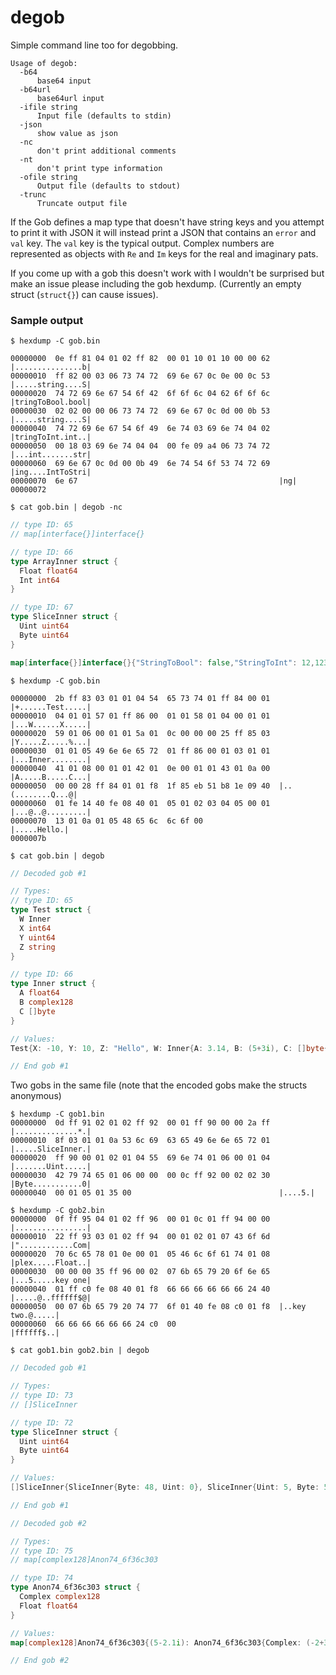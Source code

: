 # degob

Simple command line too for degobbing.

```
Usage of degob:
  -b64
      base64 input
  -b64url
      base64url input
  -ifile string
      Input file (defaults to stdin)
  -json
      show value as json
  -nc
      don't print additional comments
  -nt
      don't print type information
  -ofile string
      Output file (defaults to stdout)
  -trunc
      Truncate output file
```

If the Gob defines a map type that doesn't have string keys and you attempt to print it with JSON it will instead print a JSON that contains an `error` and `val` key. The `val` key is the typical output. Complex numbers are represented as objects with `Re` and `Im` keys for the real and imaginary pats.

If you come up with a gob this doesn't work with I wouldn't be surprised but make an issue please including the gob hexdump. (Currently an empty struct (`struct{}`) can cause issues).

### Sample output

`$ hexdump -C gob.bin`
```
00000000  0e ff 81 04 01 02 ff 82  00 01 10 01 10 00 00 62  |...............b|
00000010  ff 82 00 03 06 73 74 72  69 6e 67 0c 0e 00 0c 53  |.....string....S|
00000020  74 72 69 6e 67 54 6f 42  6f 6f 6c 04 62 6f 6f 6c  |tringToBool.bool|
00000030  02 02 00 00 06 73 74 72  69 6e 67 0c 0d 00 0b 53  |.....string....S|
00000040  74 72 69 6e 67 54 6f 49  6e 74 03 69 6e 74 04 02  |tringToInt.int..|
00000050  00 18 03 69 6e 74 04 04  00 fe 09 a4 06 73 74 72  |...int.......str|
00000060  69 6e 67 0c 0d 00 0b 49  6e 74 54 6f 53 74 72 69  |ing....IntToStri|
00000070  6e 67                                             |ng|
00000072
```
`$ cat gob.bin | degob -nc`
```go
// type ID: 65
// map[interface{}]interface{}

// type ID: 66
type ArrayInner struct {
  Float float64
  Int int64
}

// type ID: 67
type SliceInner struct {
  Uint uint64
  Byte uint64
}

map[interface{}]interface{}{"StringToBool": false,"StringToInt": 12,1234: "IntToString",ArrayInner{Float: 1.2, Int: 1}: SliceInner{Uint: 10, Byte: 4}}
```

`$ hexdump -C gob.bin`
```
00000000  2b ff 83 03 01 01 04 54  65 73 74 01 ff 84 00 01  |+......Test.....|
00000010  04 01 01 57 01 ff 86 00  01 01 58 01 04 00 01 01  |...W......X.....|
00000020  59 01 06 00 01 01 5a 01  0c 00 00 00 25 ff 85 03  |Y.....Z.....%...|
00000030  01 01 05 49 6e 6e 65 72  01 ff 86 00 01 03 01 01  |...Inner........|
00000040  41 01 08 00 01 01 42 01  0e 00 01 01 43 01 0a 00  |A.....B.....C...|
00000050  00 00 28 ff 84 01 01 f8  1f 85 eb 51 b8 1e 09 40  |..(........Q...@|
00000060  01 fe 14 40 fe 08 40 01  05 01 02 03 04 05 00 01  |...@..@.........|
00000070  13 01 0a 01 05 48 65 6c  6c 6f 00                 |.....Hello.|
0000007b
```
`$ cat gob.bin | degob `
```go
// Decoded gob #1

// Types:
// type ID: 65
type Test struct {
  W Inner
  X int64
  Y uint64
  Z string
}

// type ID: 66
type Inner struct {
  A float64
  B complex128
  C []byte
}

// Values:
Test{X: -10, Y: 10, Z: "Hello", W: Inner{A: 3.14, B: (5+3i), C: []byte{0x1, 0x2, 0x3, 0x4, 0x5}}}

// End gob #1
```

Two gobs in the same file (note that the encoded gobs make the structs anonymous)

```
$ hexdump -C gob1.bin
00000000  0d ff 91 02 01 02 ff 92  00 01 ff 90 00 00 2a ff  |..............*.|
00000010  8f 03 01 01 0a 53 6c 69  63 65 49 6e 6e 65 72 01  |.....SliceInner.|
00000020  ff 90 00 01 02 01 04 55  69 6e 74 01 06 00 01 04  |.......Uint.....|
00000030  42 79 74 65 01 06 00 00  00 0c ff 92 00 02 02 30  |Byte...........0|
00000040  00 01 05 01 35 00                                 |....5.|

$ hexdump -C gob2.bin
00000000  0f ff 95 04 01 02 ff 96  00 01 0c 01 ff 94 00 00  |................|
00000010  22 ff 93 03 01 02 ff 94  00 01 02 01 07 43 6f 6d  |"............Com|
00000020  70 6c 65 78 01 0e 00 01  05 46 6c 6f 61 74 01 08  |plex.....Float..|
00000030  00 00 00 35 ff 96 00 02  07 6b 65 79 20 6f 6e 65  |...5.....key one|
00000040  01 ff c0 fe 08 40 01 f8  66 66 66 66 66 66 24 40  |.....@..ffffff$@|
00000050  00 07 6b 65 79 20 74 77  6f 01 40 fe 08 c0 01 f8  |..key two.@.....|
00000060  66 66 66 66 66 66 24 c0  00                       |ffffff$..|
```

`$ cat gob1.bin gob2.bin | degob`

```go
// Decoded gob #1

// Types:
// type ID: 73
// []SliceInner

// type ID: 72
type SliceInner struct {
  Uint uint64
  Byte uint64
}

// Values:
[]SliceInner{SliceInner{Byte: 48, Uint: 0}, SliceInner{Uint: 5, Byte: 53}}

// End gob #1

// Decoded gob #2

// Types:
// type ID: 75
// map[complex128]Anon74_6f36c303

// type ID: 74
type Anon74_6f36c303 struct {
  Complex complex128
  Float float64
}

// Values:
map[complex128]Anon74_6f36c303{(5-2.1i): Anon74_6f36c303{Complex: (-2+3i), Float: 10.2},(10.2+3.5i): Anon74_6f36c303{Complex: (2-3i), Float: -10.2}}

// End gob #2
```

